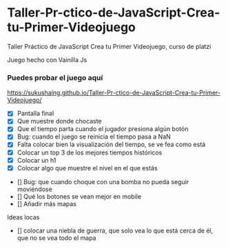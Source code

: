 # Taller-Pr-ctico-de-JavaScript-Crea-tu-Primer-Videojuego
Taller Práctico de JavaScript Crea tu Primer Videojuego, curso de platzi

Juego hecho con Vainilla Js

### Puedes probar el juego aquí
https://sukushaing.github.io/Taller-Pr-ctico-de-JavaScript-Crea-tu-Primer-Videojuego/

- [X] Pantalla final
- [X] Que muestre donde chocaste
- [X] Que el tiempo parta cuando el jugador presiona algún botón
- [X] Bug: cuando el juego se reinicia el tiempo pasa a NaN
- [x] Falta colocar bien la visualización del tiempo, se ve fea como está
- [x] Colocar un top 3 de los mejores tiempos históricos
- [x] Colocar un h1
- [X] Colocar algo que muestre el nivel en el que estás
- [] Bug: que cuando choque con una bomba no pueda seguir moviéndose
- [] Qué los botones se vean mejor en mobile
- [] Añadir más mapas


Ideas locas
- [] colocar una niebla de guerra, que solo vea lo que está cerca de él, que no se vea todo el mapa